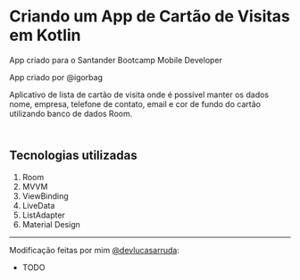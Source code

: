 # Criando um App de Cartão de Visitas em Kotlin

App criado para o Santander Bootcamp Mobile Developer

App criado por @igorbag

Aplicativo de lista de cartão de visita onde é possível manter os dados nome, empresa, telefone de contato, email e cor de fundo do cartão utilizando banco de dados Room.

## <br />Tecnologias utilizadas
1. Room
2. MVVM
3. ViewBinding
4. LiveData
5. ListAdapter
6. Material Design

--------------------------------------------------------------------------------------------

Modificação feitas por mim [@devlucasarruda](https://github.com/devlucasarruda):
- TODO
